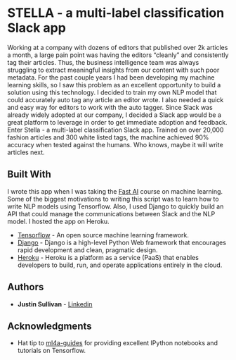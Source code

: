 # STELLA - a multi-label classification Slack app
Working at a company with dozens of editors that published over 2k articles a month, a large pain point was having the editors “cleanly” and consistently tag their articles. Thus, the business intelligence team was always struggling to extract meaningful insights from our content with such poor metadata. For the past couple years I had been developing my machine learning skills, so I saw this problem as an excellent opportunity to build a solution using this technology. I decided to train my own NLP model that could accurately auto tag any article an editor wrote. I also needed a quick and easy way for editors to work with the auto tagger. Since Slack was already widely adopted at our company, I decided a Slack app would be a great platform to leverage in order to get immediate adoption and feedback. Enter Stella - a multi-label classification Slack app. Trained on over 20,000 fashion articles and 300 white listed tags, the machine achieved 90% accuracy when tested against the humans. Who knows, maybe it will write articles next.



## Built With

I wrote this app when I was taking the [Fast AI](https://www.fast.ai/) course on machine learning. Some of the biggest motivations to writing this script was to learn how to write NLP models using Tensorflow. Also, I used Django to quickly build an API that could manage the communications between Slack and the NLP model. I hosted the app on Heroku.

* [Tensorflow](https://www.tensorflow.org/) - An open source machine learning framework.
* [Django](https://www.djangoproject.com/) - Django is a high-level Python Web framework that encourages rapid development and clean, pragmatic design.
* [Heroku](https://www.heroku.com/) - Heroku is a platform as a service (PaaS) that enables developers to build, run, and operate applications entirely in the cloud.


## Authors

* **Justin Sullivan** - [Linkedin](https://www.linkedin.com/in/justsull)


## Acknowledgments

* Hat tip to [ml4a-guides](https://github.com/ml4a/ml4a-guides) for providing excellent IPython notebooks and tutorials on Tensorflow.
